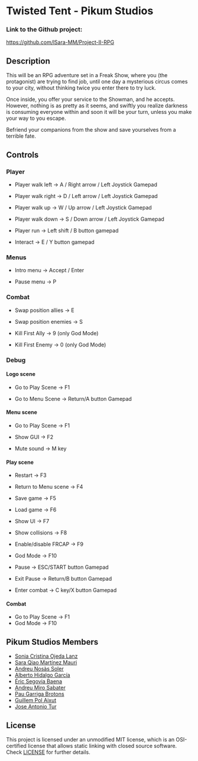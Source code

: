 # Twisted Tent - Pikum Studios

### Link to the Github project:
https://github.com/lSara-MM/Project-II-RPG

## Description

This will be an RPG adventure set in a Freak Show, where you (the protagonist) are trying to find job, until one day a mysterious circus comes to your city, without thinking twice you enter there to try luck. 

Once inside, you offer your service to the Showman, and he accepts.
However, nothing is as pretty as it seems, and swiftly you realize darkness is consuming everyone within and soon it will be your turn, unless you make your way to you escape.

Befriend your companions from the show and save yourselves from a terrible fate.

## Controls

### Player

* Player walk left -> A / Right arrow / Left Joystick Gamepad

* Player walk right -> D / Left arrow / Left Joystick Gamepad

* Player walk up -> W / Up arrow / Left Joystick Gamepad

* Player walk down -> S / Down arrow / Left Joystick Gamepad

* Player run -> Left shift / B button gamepad

* Interact  -> E / Y button gamepad

### Menus

* Intro menu -> Accept / Enter

* Pause menu -> P

### Combat

* Swap position allies -> E

* Swap position enemies -> S

* Kill First Ally -> 9 (only God Mode)

* Kill First Enemy -> 0 (only God Mode)

### Debug

#### Logo scene

* Go to Play Scene  -> F1

* Go to Menu Scene -> Return/A button Gamepad

#### Menu scene

* Go to Play Scene  -> F1

* Show GUI -> F2

* Mute sound -> M key

#### Play scene

* Restart -> F3

* Return to Menu scene -> F4

* Save game -> F5

* Load game -> F6

* Show UI -> F7

* Show collisions -> F8

* Enable/disable FRCAP -> F9

* God Mode -> F10

* Pause -> ESC/START button Gamepad

* Exit Pause -> Return/B button Gamepad

* Enter combat -> C key/X button Gamepad


#### Combat

* Go to Play Scene -> F1
* God Mode -> F10



## Pikum Studios Members

* [Sonia Cristina Ojeda Lanz](https://github.com/SoniaOL) 
* [Sara Qiao Martínez Mauri](https://github.com/lSara-MM)
* [Andreu Nosàs Soler](https://github.com/AndyCubico)
* [Alberto Hidalgo García](https://github.com/TheimerTR)
* [Éric Segovia Baena](https://github.com/Icefenix7198)
* [Andreu Miro Sabater](https://github.com/AndreuMiroSabate)
* [Pau Garriga Brotons](https://github.com/DonnoNonno)
* [Guillem Pol Aixut](https://github.com/GuillemAixut)
* [Jose Antonio Tur](https://github.com/flishflash)


## License

This project is licensed under an unmodified MIT license, which is an OSI-certified license that allows static linking with closed source software. Check [LICENSE](LICENSE) for further details.
